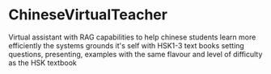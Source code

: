# ChineseVirtualTeacher
Virtual assistant with RAG capabilities to help chinese students learn more efficiently the systems grounds it's self with HSK1-3 text books setting questions, presenting, examples with the same flavour and level of difficulty as the HSK textbook

